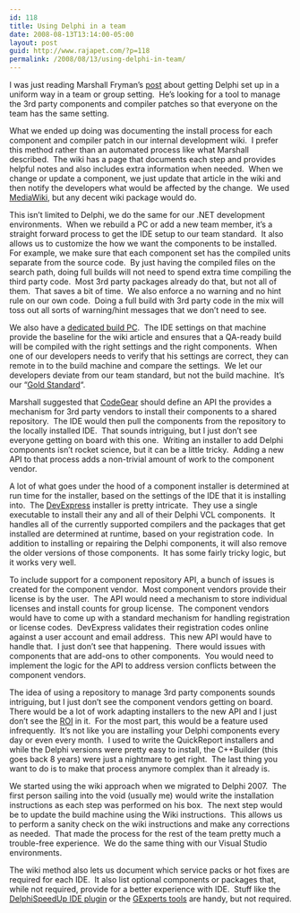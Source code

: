 ```yaml
---
id: 118
title: Using Delphi in a team
date: 2008-08-13T13:14:00-05:00
layout: post
guid: http://www.rajapet.com/?p=118
permalink: /2008/08/13/using-delphi-in-team/
---
```

I was just reading <span>Marshall Fryman&#8217;s <a title="Delphi in the workgroup" href="http://ruminatedrumblings.blogspot.com/2008/08/delphi-in-workgroup.html">post</a> about getting Delphi set up in a uniform way in a team or group setting.  He&#8217;s looking for a tool to manage the 3rd party components and compiler patches so that everyone on the team has the same setting.</span>

<span>What we ended up doing was documenting the install process for each component and compiler patch in our internal development wiki.  I prefer this method rather than an automated process like what Marshall described.  The wiki has a page that documents each step and provides helpful notes and also includes extra information when needed.  When we change or update a component, we just update that article in the wiki and then notify the developers what would be affected by the change.  We used <a href="http://www.mediawiki.org/wiki/MediaWiki">MediaWiki</a>, but any decent wiki package would do.</span>

<span>This isn&#8217;t limited to Delphi, we do the same for our .NET development environments.  When we rebuild a PC or add a new team member, it&#8217;s a straight forward process to get the IDE setup to our team standard.  It also allows us to customize the how we want the components to be installed.  For example, we make sure that each component set has the compiled units separate from the source code.  By just having the compiled files on the search path, doing full builds will not need to spend extra time compiling the third party code.  Most 3rd party packages already do that, but not all of them.  That saves a bit of time.  We also enforce a no warning and no hint rule on our own code.  Doing a full build with 3rd party code in the mix will toss out all sorts of warning/hint messages that we don&#8217;t need to see.</span>

<span>We also have a <a href="http://anotherlab.rajapet.net/2008/03/i-like-having-build-box.html">dedicated build PC</a>.  The IDE settings on that machine provide the baseline for the wiki article and ensures that a QA-ready build will be compiled with the right settings and the right components.  When one of our developers needs to verify that his settings are correct, they can remote in to the build machine and compare the settings.  We let our developers deviate from our team standard, but not the build machine.  It&#8217;s our &#8220;<a href="http://en.wikipedia.org/wiki/Gold_Standard">Gold Standard</a>&#8220;.</span>

<span>Marshall suggested that <a href="http://www.codegear.com/">CodeGear</a> should define an API the provides a mechanism for 3rd party vendors to install their components to a shared repository.  The IDE would then pull the components from the repository to the locally installed IDE.  That sounds intriguing, but I just don&#8217;t see everyone getting on board with this one.  Writing an installer to add Delphi components isn&#8217;t rocket science, but it can be a little tricky.  Adding a new API to that process adds a non-trivial amount of work to the component vendor.  </span>

<span>A lot of what goes under the hood of a component installer is determined at run time for the installer, based on the settings of the IDE that it is installing into.  The <a href="http://www.devexpress.com/">DevExpress</a> installer is pretty intricate.  They use a single executable to install their any and all of their Delphi VCL components.  It handles all of the currently supported compilers and the packages that get installed are determined at runtime, based on your registration code.  In addition to installing or repairing the Delphi components, it will also remove the older versions of those components.  It has some fairly tricky logic, but it works very well.</span>

<span>To include support for a component repository API, a bunch of issues is created for the component vendor.  Most component vendors provide their license is by the user.  The API would need a mechanism to store individual licenses and install counts for group license.  The component vendors would have to come up with a standard mechanism for handling registration or license codes.  DevExpress validates their registration codes online against a user account and email address.  This new API would have to handle that.  I just don&#8217;t see that happening.  There would issues with components that are add-ons to other components.  You would need to implement the logic for the API to address version conflicts between the component vendors.</span>

<span>The idea of using a repository to manage 3rd party components sounds intriguing, but I just don&#8217;t see the component vendors getting on board.  There would be a lot of work adapting installers to the new API and I just don&#8217;t see the <a href="http://en.wikipedia.org/wiki/Return_on_Investment">ROI</a> in it.  For the most part, this would be a feature used infrequently.  It&#8217;s not like you are installing your Delphi components every day or even every month.  I used to write the QuickReport installers and while the Delphi versions were pretty easy to install, the C++Builder (this goes back 8 years) were just a nightmare to get right.  The last thing you want to do is to make that process anymore complex than it already is.</span>

<span>We started using the wiki approach when we migrated to Delphi 2007.  The first person sailing into the void (usually me) would write the installation instructions as each step was performed on his box.  The next step would be to update the build machine using the Wiki instructions.  This allows us to perform a sanity check on the wiki instructions and make any corrections as needed.  That made the process for the rest of the team pretty much a trouble-free experience.  We do the same thing with our Visual Studio environments.  </span>

<span>The wiki method also lets us document which service packs or hot fixes are required for each IDE.  It also list optional components or packages that, while not required, provide for a better experience with IDE.  Stuff like the <a href="http://andy.jgknet.de/dspeedup/">DelphiSpeedUp IDE plugin</a> or the <a href="http://www.gexperts.org/">GExperts tools</a> are handy, but not required.</span>